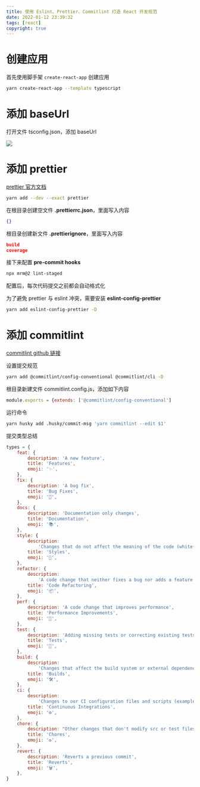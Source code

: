 ```yaml
---
title: 使用 Eslint、Prettier、Commitlint 打造 React 开发规范
date: 2022-01-12 23:39:32
tags: [react]
copyright: true
---
```

# 创建应用
首先使用脚手架 `create-react-app` 创建应用
```bash
yarn create-react-app --template typescript
```

# 添加 baseUrl
打开文件 tsconfig.json，添加 baseUrl

![](https://cdn.jsdelivr.net/gh/Flower-F/picture@main/img/20220112234515.png)

# 添加 prettier
[prettier 官方文档](https://prettier.io/docs/en/index.html)

```bash
yarn add --dev --exact prettier
```

在根目录创建空文件 **.prettierrc.json**，里面写入内容
```json
{}
```

根目录创建新文件 **.prettierignore**，里面写入内容
```json
build
coverage
```

接下来配置 **pre-commit hooks**
```bash
npx mrm@2 lint-staged
```
配置后，每次代码提交之前都会自动格式化

为了避免 prettier 与 eslint 冲突，需要安装 **eslint-config-prettier**
```bash
yarn add eslint-config-prettier -D
```

# 添加 commitlint
[commitlint github 链接](https://github.com/conventional-changelog/commitlint)

设置提交规范
```bash
yarn add @commitlint/config-conventional @commitlint/cli -D
```

根目录新建文件 commitlint.config.js，添加如下内容
```js
module.exports = {extends: ['@commitlint/config-conventional']
```

运行命令
```bash
yarn husky add .husky/commit-msg 'yarn commitlint --edit $1'
```

提交类型总结
```js
types = {
    feat: {
        description: 'A new feature',
        title: 'Features',
        emoji: '✨',
    },
    fix: {
        description: 'A bug fix',
        title: 'Bug Fixes',
        emoji: '🐛',
    },
    docs: {
        description: 'Documentation only changes',
        title: 'Documentation',
        emoji: '📚',
    },
    style: {
        description:
            'Changes that do not affect the meaning of the code (white-space, formatting, missing semi-colons, etc)',
        title: 'Styles',
        emoji: '💎',
    },
    refactor: {
        description:
            'A code change that neither fixes a bug nor adds a feature',
        title: 'Code Refactoring',
        emoji: '📦',
    },
    perf: {
        description: 'A code change that improves performance',
        title: 'Performance Improvements',
        emoji: '🚀',
    },
    test: {
        description: 'Adding missing tests or correcting existing tests',
        title: 'Tests',
        emoji: '🚨',
    },
    build: {
        description:
            'Changes that affect the build system or external dependencies (example scopes: gulp, broccoli, npm)',
        title: 'Builds',
        emoji: '🛠',
    },
    ci: {
        description:
            'Changes to our CI configuration files and scripts (example scopes: Travis, Circle, BrowserStack, SauceLabs)',
        title: 'Continuous Integrations',
        emoji: '⚙️',
    },
    chore: {
        description: "Other changes that don't modify src or test files",
        title: 'Chores',
        emoji: '♻️',
    },
    revert: {
        description: 'Reverts a previous commit',
        title: 'Reverts',
        emoji: '🗑',
    },
}
```